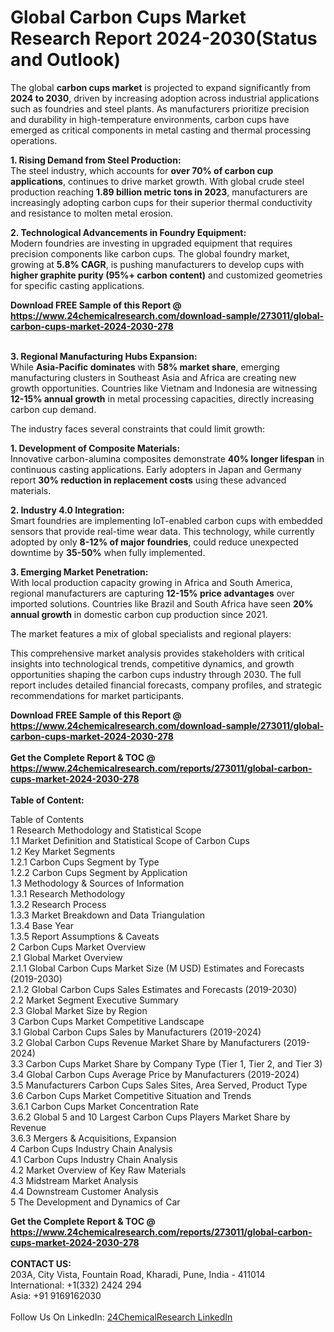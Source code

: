 <h1>Global Carbon Cups Market Research Report 2024-2030(Status and Outlook)</h1><p>The global <strong>carbon cups market</strong> is projected to expand significantly from <strong>2024 to 2030</strong>, driven by increasing adoption across industrial applications such as foundries and steel plants. As manufacturers prioritize precision and durability in high-temperature environments, carbon cups have emerged as critical components in metal casting and thermal processing operations.</p><p><strong>1. Rising Demand from Steel Production:</strong><br>
The steel industry, which accounts for <strong>over 70% of carbon cup applications</strong>, continues to drive market growth. With global crude steel production reaching <strong>1.89 billion metric tons in 2023</strong>, manufacturers are increasingly adopting carbon cups for their superior thermal conductivity and resistance to molten metal erosion.</p><p><strong>2. Technological Advancements in Foundry Equipment:</strong><br>
Modern foundries are investing in upgraded equipment that requires precision components like carbon cups. The global foundry market, growing at <strong>5.8% CAGR</strong>, is pushing manufacturers to develop cups with <strong>higher graphite purity (95%+ carbon content)</strong> and customized geometries for specific casting applications.</p><div><b>Download FREE Sample of this Report @ 
            <a href="https://www.24chemicalresearch.com/download-sample/273011/global-carbon-cups-market-2024-2030-278">
            https://www.24chemicalresearch.com/download-sample/273011/global-carbon-cups-market-2024-2030-278</a></b></div><br><p><strong>3. Regional Manufacturing Hubs Expansion:</strong><br>
While <strong>Asia-Pacific dominates</strong> with <strong>58% market share</strong>, emerging manufacturing clusters in Southeast Asia and Africa are creating new growth opportunities. Countries like Vietnam and Indonesia are witnessing <strong>12-15% annual growth</strong> in metal processing capacities, directly increasing carbon cup demand.</p><p>The industry faces several constraints that could limit growth:</p><p><strong>1. Development of Composite Materials:</strong><br>
Innovative carbon-alumina composites demonstrate <strong>40% longer lifespan</strong> in continuous casting applications. Early adopters in Japan and Germany report <strong>30% reduction in replacement costs</strong> using these advanced materials.</p><p><strong>2. Industry 4.0 Integration:</strong><br>
Smart foundries are implementing IoT-enabled carbon cups with embedded sensors that provide real-time wear data. This technology, while currently adopted by only <strong>8-12% of major foundries</strong>, could reduce unexpected downtime by <strong>35-50%</strong> when fully implemented.</p><p><strong>3. Emerging Market Penetration:</strong><br>
With local production capacity growing in Africa and South America, regional manufacturers are capturing <strong>12-15% price advantages</strong> over imported solutions. Countries like Brazil and South Africa have seen <strong>20% annual growth</strong> in domestic carbon cup production since 2021.</p><p>The market features a mix of global specialists and regional players:</p><p>This comprehensive market analysis provides stakeholders with critical insights into technological trends, competitive dynamics, and growth opportunities shaping the carbon cups industry through 2030. The full report includes detailed financial forecasts, company profiles, and strategic recommendations for market participants.</p><div><b>Download FREE Sample of this Report @ 
            <a href="https://www.24chemicalresearch.com/download-sample/273011/global-carbon-cups-market-2024-2030-278">
            https://www.24chemicalresearch.com/download-sample/273011/global-carbon-cups-market-2024-2030-278</a></b></div><br><div><b>Get the Complete Report & TOC @ 
            <a href="https://www.24chemicalresearch.com/reports/273011/global-carbon-cups-market-2024-2030-278">
            https://www.24chemicalresearch.com/reports/273011/global-carbon-cups-market-2024-2030-278</a></b></div><br>
            <b>Table of Content:</b><p>Table of Contents<br />
1 Research Methodology and Statistical Scope<br />
1.1 Market Definition and Statistical Scope of Carbon Cups<br />
1.2 Key Market Segments<br />
1.2.1 Carbon Cups Segment by Type<br />
1.2.2 Carbon Cups Segment by Application<br />
1.3 Methodology & Sources of Information<br />
1.3.1 Research Methodology<br />
1.3.2 Research Process<br />
1.3.3 Market Breakdown and Data Triangulation<br />
1.3.4 Base Year<br />
1.3.5 Report Assumptions & Caveats<br />
2 Carbon Cups Market Overview<br />
2.1 Global Market Overview<br />
2.1.1 Global Carbon Cups Market Size (M USD) Estimates and Forecasts (2019-2030)<br />
2.1.2 Global Carbon Cups Sales Estimates and Forecasts (2019-2030)<br />
2.2 Market Segment Executive Summary<br />
2.3 Global Market Size by Region<br />
3 Carbon Cups Market Competitive Landscape<br />
3.1 Global Carbon Cups Sales by Manufacturers (2019-2024)<br />
3.2 Global Carbon Cups Revenue Market Share by Manufacturers (2019-2024)<br />
3.3 Carbon Cups Market Share by Company Type (Tier 1, Tier 2, and Tier 3)<br />
3.4 Global Carbon Cups Average Price by Manufacturers (2019-2024)<br />
3.5 Manufacturers Carbon Cups Sales Sites, Area Served, Product Type<br />
3.6 Carbon Cups Market Competitive Situation and Trends<br />
3.6.1 Carbon Cups Market Concentration Rate<br />
3.6.2 Global 5 and 10 Largest Carbon Cups Players Market Share by Revenue<br />
3.6.3 Mergers & Acquisitions, Expansion<br />
4 Carbon Cups Industry Chain Analysis<br />
4.1 Carbon Cups Industry Chain Analysis<br />
4.2 Market Overview of Key Raw Materials<br />
4.3 Midstream Market Analysis<br />
4.4 Downstream Customer Analysis<br />
5 The Development and Dynamics of Car</p><div><b>Get the Complete Report & TOC @ 
            <a href="https://www.24chemicalresearch.com/reports/273011/global-carbon-cups-market-2024-2030-278">
            https://www.24chemicalresearch.com/reports/273011/global-carbon-cups-market-2024-2030-278</a></b></div><br><b>CONTACT US:</b><br>
            203A, City Vista, Fountain Road, Kharadi, Pune, India - 411014<br>
            International: +1(332) 2424 294<br>
            Asia: +91 9169162030 <br><br>
            Follow Us On LinkedIn: <a href="https://www.linkedin.com/company/24chemicalresearch/">24ChemicalResearch LinkedIn</a>